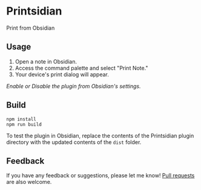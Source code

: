 # Printsidian

Print from Obsidian

## Usage

1. Open a note in Obsidian.
2. Access the command palette and select "Print Note."
3. Your device's print dialog will appear.

_Enable or Disable the plugin from Obsidian's settings._

## Build

```
npm install
npm run build
```

To test the plugin in Obsidian, replace the contents of the Printsidian plugin directory with the updated contents of the `dist` folder.

## Feedback

If you have any feedback or suggestions, please let me know! [Pull requests](https://github.com/gitatmax/printsidian/pulls) are also welcome.
